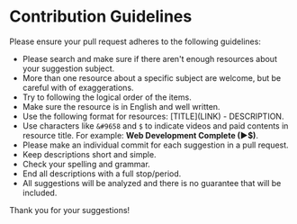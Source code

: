 # Contribution Guidelines
Please ensure your pull request adheres to the following guidelines:

* Please search and make sure if there aren't enough resources about your suggestion subject.
* More than one resource about a specific subject are welcome, but be careful with of exaggerations.
* Try to following the logical order of the items.
* Make sure the resource is in English and well written.
* Use the following format for resources: \[TITLE\]\(LINK\) - DESCRIPTION.
* Use characters like `&#9658` and `$` to indicate videos and paid contents in resource title. For example: **Web Development Complete (&#9658;$)**.
* Please make an individual commit for each suggestion in a pull request.
* Keep descriptions short and simple.
* Check your spelling and grammar.
* End all descriptions with a full stop/period.
* All suggestions will be analyzed and there is no guarantee that will be included.

Thank you for your suggestions!
